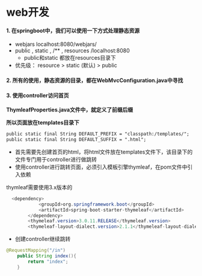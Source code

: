 # web开发

#### 1. 在springboot中，我们可以使用一下方式处理静态资源

- webjars   localhost:8080/webjars/
- public , static , /** , resources  /localhost:8080
  - public和static 都放在resources目录下
- 优先级： resource  >  static (默认) > public

#### 2. 所有的使用，静态资源的目录，都在WebMvcConfiguration.java中寻找

#### 3. 使用controller访问首页

**ThymleafProperties.java文件中，就定义了前缀后缀**

**所以页面放在templates目录下**

```xml
public static final String DEFAULT_PREFIX = "classpath:/templates/";
public static final String DEFAULT_SUFFIX = ".html";
```



- 首先需要先创建首页的html，将html文件放在templates文件下，该目录下的文件专门用于controller进行做跳转
- 使用controller进行跳转页面，必须引入模板引擎thymleaf，在pom文件中引入依赖

thymleaf需要使用3.x版本的

```java
  <dependency>
            <groupId>org.springframework.boot</groupId>
            <artifactId>spring-boot-starter-thymeleaf</artifactId>
        </dependency>
        <thymeleaf.version>3.0.11.RELEASE</thymeleaf.version>
        <thymeleaf-layout-dialect.version>2.1.1</thymeleaf-layout-dialect.version>

```

- 创建controller继续跳转

```java
@RequestMapping("/in")
    public String index(){
        return "index";
    }
```

#### 



